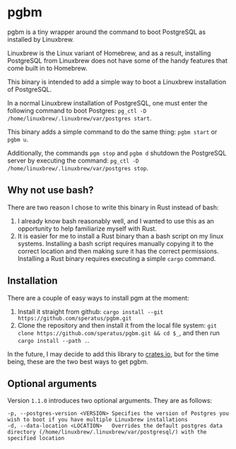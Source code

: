 # pgbm
pgbm is a tiny wrapper around the command to boot PostgreSQL as installed by Linuxbrew.

Linuxbrew is the Linux variant of Homebrew, and as a result, installing PostgreSQL
from Linuxbrew does not have some of the handy features that come built in to
Homebrew. 

This binary is intended to add a simple way to boot a Linuxbrew installation of
PostgreSQL.

In a normal Linuxbrew installation of PostgreSQL, one must enter the following command 
to boot Postgres:
`pg_ctl -D /home/linuxbrew/.linuxbrew/var/postgres start`.

This binary adds a simple command to do the same thing:
`pgbm start` or `pgbm u`.

Additionally, the commands `pgm stop` and `pgbm d` shutdown the PostgreSQL server
by executing the command:
`pg_ctl -D /home/linuxbrew/.linuxbrew/var/postgres stop`.

## Why not use bash?
There are two reason I chose to write this binary in Rust instead of bash:
1. I already know bash reasonably well, and I wanted to use this as an opportunity
    to help familiarize myself with Rust.
2. It is easier for me to install a Rust binary than a bash script on my linux systems. 
   Installing a bash script requires manually copying it to the correct location
   and then making sure it has the correct permissions. Installing a Rust binary
   requires executing a simple `cargo` command.

## Installation
There are a couple of easy ways to install pgm at the moment:

1. Install it straight from github: `cargo install --git https://github.com/speratus/pgbm.git`
2. Clone the repository and then install it from the local file system:
   `git clone https://github.com/speratus/pgbm.git && cd $_`, and then run
   `cargo install --path .`.

In the future, I may decide to add this library to [crates.io](https://crates.io),
but for the time being, these are the two best ways to get pgbm.

## Optional arguments
Version `1.1.0` introduces two optional arguments. They are as follows:
```
-p, --postgres-version <VERSION> Specifies the version of Postgres you wish to boot if you have multiple Linuxbrew installations
-d, --data-location <LOCATION>   Overrides the default postgres data directory (/home/linuxbrew/.linuxbrew/var/postgresql/) with the specified location
```